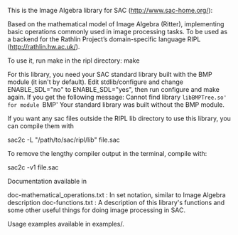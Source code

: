 This is the Image Algebra library for SAC (http://www.sac-home.org/):

Based on the mathematical model of Image Algebra (Ritter), implementing basic operations commonly used in image processing tasks. To be used as a backend for the Rathlin Project’s domain-specific language RIPL (http://rathlin.hw.ac.uk/).


To use it, run make in the ripl directory:
make

For this library, you need your SAC standard library built with the BMP module (it isn't by default). 
Edit stdlib/configure and change ENABLE_SDL="no" to ENABLE_SDL="yes", then run configure and make again.
If you get the following message:
Cannot find library `libBMPTree.so' for module `BMP'
Your standard library was built without the BMP module. 


If you want any sac files outside the RIPL lib directory to use this library, you can compile them with

sac2c -L "/path/to/sac/ripl/lib" file.sac


To remove the lengthy compiler output in the terminal, compile with:

sac2c -v1 file.sac


Documentation available in

doc-mathematical_operations.txt : In set notation, similar to Image Algebra description
doc-functions.txt 				: A description of this library's functions and some other useful things for doing image processing in SAC.


Usage examples available in examples/.
